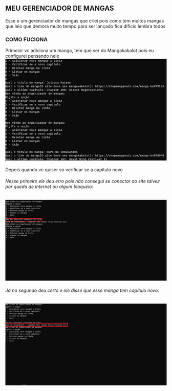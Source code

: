 ## MEU GERENCIADOR DE MANGAS

Esse e um gerenciador de mangas que criei pois como tem muitos mangas que leio que demora muito tempo
para ser lançado fica dificio lembra todos

### COMO FUCIONA

Primeior vc adiciona um manga, tem que ser do Mangakakalot pois eu configurei pensando nele
![alt text](Img/adiconar.png)

Depois quando vc quiser so verificar se a capitulo novo
###### Nesse primeiro ele deu erro pois não consegui se conectar ao site talvez por queda de internet ou algum bloqueio:

![alt text](Img/adiconar2.png)

###### Ja no segundo deu certo e ele disse que esse manga tem capitulo novo:

![alt text](Img/verificando.png)